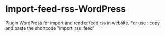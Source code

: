 # Import-feed-rss-WordPress
Plugin WordPress for import and render feed rss in website.
For use : copy and paste the shortcode "import_rss_feed"
